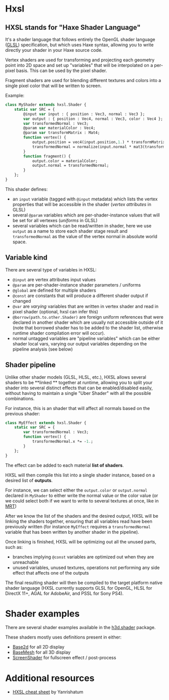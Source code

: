 # Hxsl

## HXSL stands for "Haxe Shader Language"

It's a shader language that follows entirely the OpenGL shader language ([GLSL](https://en.wikipedia.org/wiki/OpenGL_Shading_Language)) specification, but which uses Haxe syntax, allowing you to write directly your shader in your Haxe source code.

Vertex shaders are used for transforming and projecting each geometry point into 2D space and set up "variables" that will be interpolated on a per-pixel basis. This can be used by the pixel shader.

Fragment shaders are used for blending different textures and colors into a single pixel color that will be written to screen.

Example:

```haxe
class MyShader extends hxsl.Shader {
    static var SRC = {
        @input var input : { position : Vec3, normal : Vec3 };
        var output : { position : Vec4, normal : Vec3, color : Vec4 };
        var transformedNormal : Vec3;
        @param var materialColor : Vec4;
        @param var transformMatrix : Mat4;
        function vertex() {
            output.position = vec4(input.position,1.) * transformMatrix;
            transformedNormal = normalize(input.normal * mat3(transformMatrix));
        }
        function fragment() {
            output.color = materialColor;
            output.normal = transformedNormal;
        }
    };
}
```

This shader defines:

* an `input` variable (tagged with `@input` metadata) which lists the vertex properties that will be accessible in the shader (_vertex attributes_ in GLSL)
* several `@param` variables which are per-shader-instance values that will be set for all vertexes (_uniforms_ in GLSL)
* several variables which can be read/written in shader, here we use `output` as a name to store each shader stage result and `transformedNormal` as the value of the vertex normal in absolute world space.

## Variable kind

There are several type of variables in HXSL:

- `@input` are vertex attributes input values
- `@param` are per-shader-instance shader parameters / uniforms
- `@global` are defined for multiple shaders
- `@const` are constants that will produce a different shader output if changed
- `@var` are _varying_ variables that are written in vertex shader and read in pixel shader (optional, hxsl can infer this)
- `@borrow(path.to.other.Shader)` are foreign uniform references that were declared in another shader which are usually not accessible outside of it (note that borrowed shader has to be added to the shader list, otherwise runtime shader compilation error will occur).
- normal untagged variables are "pipeline variables" which can be either shader local vars, varying our output variables depending on the pipeline analysis (see below)

## Shader pipeline

Unlike other shader models (GLSL, HLSL, etc.), HXSL allows several shaders to be **linked ** together at runtime, allowing you to split your shader into several distinct effects that can be enabled/disabled easily, without having to maintain a single "Uber Shader" with all the possible combinations.

For instance, this is an shader that will affect all normals based on the previous shader:

```haxe
class MyEffect extends hxsl.Shader {
    static var SRC = {
        var transformedNormal : Vec3;
        function vertex() {
            transformedNormal.x *= -1.;
        }
    };
}
```

The effect can be added to each material **list of shaders**.

HXSL will then compile this list into a single shader instance, based on a desired list of **outputs**.

For instance, we can select either the `output.color` or `output.normal` declared in `MyShader` to either write the normal value or the color value (or we could select both if we want to write to several textures at once, like in [MRT](https://en.wikipedia.org/wiki/Multiple_Render_Targets))

After we know the list of the shaders and the desired output, HXSL will be linking the shaders together, ensuring that all variables read have been previously written (for instance `MyEffect` requires a `transformedNormal` variable that has been written by another shader in the pipeline).

Once linking is finished, HXSL will be optimizing out all the unused parts, such as:

* branches implying `@const` variables are optimized out when they are unreachable
* unused variables, unused textures, operations not performing any side effect that affects one of the outputs

The final resulting shader will then be compiled to the target platform native shader language (HXSL currently supports GLSL for OpenGL, HLSL for DirectX 11+, AGAL for AdobeAir, and PSSL for Sony PS4).

# Shader examples

There are several shader examples available in the [h3d.shader](https://heaps.io/api/h3d/shader) package.

These shaders mostly uses definitions present in either:

* [Base2d](https://heaps.io/api/h3d/shader/Base2d.html) for all 2D display
* [BaseMesh](https://heaps.io/api/h3d/shader/BaseMesh.html) for all 3D display
* [ScreenShader](https://heaps.io/api/h3d/shader/ScreenShader.html) for fullscreen effect / post-process

# Additional resources

* [HXSL cheat sheet](https://gist.github.com/Yanrishatum/6eb2f6de05fc951599d5afccfab8d0a9) by Yanrishatum
